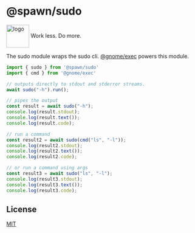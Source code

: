 # @spawn/sudo

<div height=30" vertical-align="top">
<image src="https://raw.githubusercontent.com/gnomejs/gnomejs/main/assets/icon.png"
    alt="logo" width="60" valign="middle" />
<span>Work less. Do more. </span>
</div>

The sudo module wraps the sudo cli. [@gnome/exec](https://jsr.io/@gnome/exec)
powers this module.

```typescript
import { sudo } from '@spawn/sudo'
import { cmd } from '@gnome/exec'

// outputs directly to stdout and stderror streams.
await sudo("-h").run();

// pipes the output
const result = await sudo("-h");
console.log(result.stdout);
console.log(result.text());
console.log(result.code);

// run a command
const result2 = await sudo(cmd("ls", "-l"));
console.log(result2.stdout);
console.log(result2.text());
console.log(result2.code);

// or run a command using args
const result3 = await sudo("ls", "-l");
console.log(result3.stdout);
console.log(result3.text());
console.log(result3.code);

```

## License

[MIT](./LICENSE.md)
